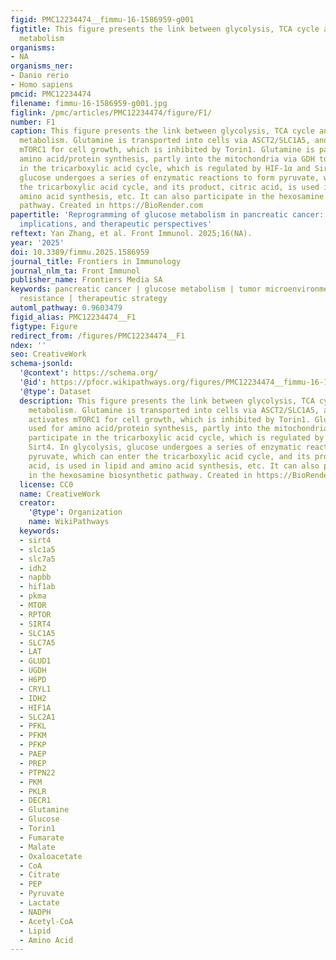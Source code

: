 ```yaml
---
figid: PMC12234474__fimmu-16-1586959-g001
figtitle: This figure presents the link between glycolysis, TCA cycle and glutamine
  metabolism
organisms:
- NA
organisms_ner:
- Danio rerio
- Homo sapiens
pmcid: PMC12234474
filename: fimmu-16-1586959-g001.jpg
figlink: /pmc/articles/PMC12234474/figure/F1/
number: F1
caption: This figure presents the link between glycolysis, TCA cycle and glutamine
  metabolism. Glutamine is transported into cells via ASCT2/SLC1A5, and leucine activates
  mTORC1 for cell growth, which is inhibited by Torin1. Glutamine is partly used for
  amino acid/protein synthesis, partly into the mitochondria via GDH to participate
  in the tricarboxylic acid cycle, which is regulated by HIF-1α and Sirt4. In glycolysis,
  glucose undergoes a series of enzymatic reactions to form pyruvate, which can enter
  the tricarboxylic acid cycle, and its product, citric acid, is used in lipid and
  amino acid synthesis, etc. It can also participate in the hexosamine biosynthetic
  pathway. Created in https://BioRender.com
papertitle: 'Reprogramming of glucose metabolism in pancreatic cancer: mechanisms,
  implications, and therapeutic perspectives'
reftext: Yan Zhang, et al. Front Immunol. 2025;16(NA).
year: '2025'
doi: 10.3389/fimmu.2025.1586959
journal_title: Frontiers in Immunology
journal_nlm_ta: Front Immunol
publisher_name: Frontiers Media SA
keywords: pancreatic cancer | glucose metabolism | tumor microenvironment | treatment
  resistance | therapeutic strategy
automl_pathway: 0.9603479
figid_alias: PMC12234474__F1
figtype: Figure
redirect_from: /figures/PMC12234474__F1
ndex: ''
seo: CreativeWork
schema-jsonld:
  '@context': https://schema.org/
  '@id': https://pfocr.wikipathways.org/figures/PMC12234474__fimmu-16-1586959-g001.html
  '@type': Dataset
  description: This figure presents the link between glycolysis, TCA cycle and glutamine
    metabolism. Glutamine is transported into cells via ASCT2/SLC1A5, and leucine
    activates mTORC1 for cell growth, which is inhibited by Torin1. Glutamine is partly
    used for amino acid/protein synthesis, partly into the mitochondria via GDH to
    participate in the tricarboxylic acid cycle, which is regulated by HIF-1α and
    Sirt4. In glycolysis, glucose undergoes a series of enzymatic reactions to form
    pyruvate, which can enter the tricarboxylic acid cycle, and its product, citric
    acid, is used in lipid and amino acid synthesis, etc. It can also participate
    in the hexosamine biosynthetic pathway. Created in https://BioRender.com
  license: CC0
  name: CreativeWork
  creator:
    '@type': Organization
    name: WikiPathways
  keywords:
  - sirt4
  - slc1a5
  - slc7a5
  - idh2
  - napbb
  - hif1ab
  - pkma
  - MTOR
  - RPTOR
  - SIRT4
  - SLC1A5
  - SLC7A5
  - LAT
  - GLUD1
  - UGDH
  - H6PD
  - CRYL1
  - IDH2
  - HIF1A
  - SLC2A1
  - PFKL
  - PFKM
  - PFKP
  - PAEP
  - PREP
  - PTPN22
  - PKM
  - PKLR
  - DECR1
  - Glutamine
  - Glucose
  - Torin1
  - Fumarate
  - Malate
  - Oxaloacetate
  - CoA
  - Citrate
  - PEP
  - Pyruvate
  - Lactate
  - NADPH
  - Acetyl-CoA
  - Lipid
  - Amino Acid
---
```

